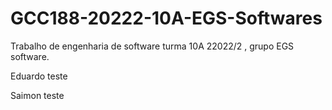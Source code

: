 # GCC188-20222-10A-EGS-Softwares
Trabalho de engenharia de software turma 10A 22022/2 , grupo EGS software.

Eduardo teste

Saimon teste
